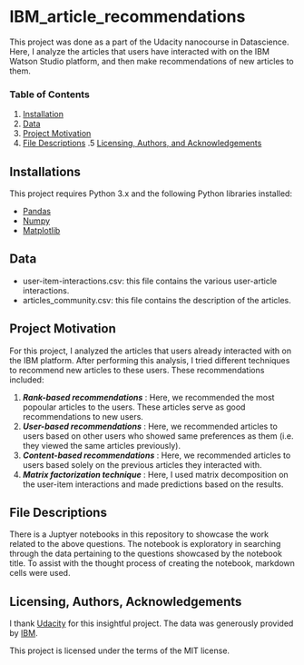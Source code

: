 # IBM_article_recommendations
This project was done as a part of the Udacity nanocourse in Datascience. Here, I analyze the articles that users have interacted with on the IBM Watson Studio platform, and then make recommendations of new articles to them.


### Table of Contents

1. [Installation](#installation)
2. [Data](#data)
3. [Project Motivation](#motivation)
4. [File Descriptions](#files)
.5 [Licensing, Authors, and Acknowledgements](#licensing)


##  Installations<a name="installation"></a>
This project requires Python 3.x and the following Python libraries installed:
- [Pandas](http://pandas.pydata.org)
- [Numpy](https://numpy.org)
- [Matplotlib](https://matplotlib.org)


## Data<a name="data"></a>
- user-item-interactions.csv: this file contains the various user-article interactions.
- articles_community.csv: this file contains the description of the articles.  

## Project Motivation<a name="motivation"></a>

For this project, I analyzed the articles that users already interacted with on the IBM platform. After performing this analysis, I tried different techniques to recommend new articles to these users. These recommendations included:

1. ***Rank-based recommendations*** : Here, we recommended the most popoular articles to the users. These articles serve as good recommendations to new users.
2. ***User-based recommendations*** : Here, we recommended articles to users based on other users who showed same preferences as them (i.e. they viewed the same articles previously).
3. ***Content-based recommendations*** : Here, we recommended articles to users based solely on the previous articles they interacted with. 
4. ***Matrix factorization technique*** : Here, I used matrix decomposition on the user-item interactions and made predictions based on the results. 

## File Descriptions <a name="files"></a>

There is a Juptyer notebooks in this repository to showcase the work related to the above questions.  The notebook is exploratory in searching through the data pertaining to the questions showcased by the notebook title. To assist with the thought process of creating the notebook, markdown cells were used.

## Licensing, Authors, Acknowledgements<a name="licensing"></a>

I thank [Udacity](https://www.udacity.com) for this insightful project. The data was generously provided by [IBM](https://dataplatform.cloud.ibm.com/). 

This project is licensed under the terms of the MIT license.
